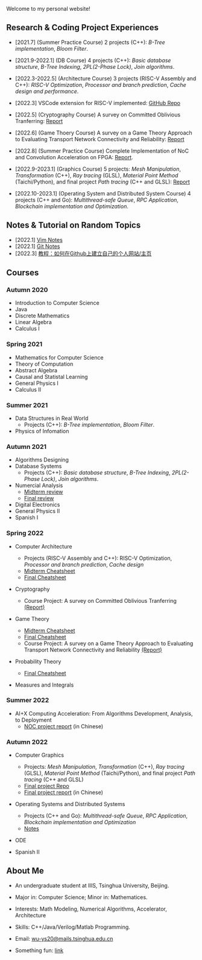 Welcome to my personal website!

## Research & Coding Project Experiences

- [2021.7] (Summer Practice Course) 2 projects (C++): *B-Tree implementation*, *Bloom Filter*.
- [2021.9-2022.1] (DB Course) 4 projects (C++): *Basic database structure*, *B-Tree Indexing*, *2PL(2-Phase Lock)*, *Join algorithms*.
- [2022.3-2022.5] (Architecture Course) 3 projects (RISC-V Assembly and C++): *RISC-V Optimization*, *Processor and branch prediction*, *Cache design and performance*.

- [2022.3] VSCode extension for RISC-V implemented: [GitHub Repo](https://github.com/wu-ys/vscode-riscv-support)

- [2022.5] (Cryptography Course) A survey on Committed Oblivious Tranferring: [Report](https://wu-ys.github.io/courses/crypto/report.pdf)
- [2022.6] (Game Thoery Course) A survey on a Game Theory Approach to Evaluating Transport Network Connectivity and Reliability: [Report](https://wu-ys.github.io/courses/game-theory/term-paper.pdf)
- [2022.8] (Summer Practice Course) Complete Implementation of NoC and Convolution Acceleration on FPGA: [Report](https://wu-ys.github.io/courses/AI+X/project/report).

- [2022.9-2023.1] (Graphics Course) 5 projects: *Mesh Manipulation*, *Transformation* (C++), *Ray tracing* (GLSL), *Material Point Method* (Taichi/Python), and final project *Path tracing* (C++ and GLSL): [Report](https://wu-ys.github.io/courses/graphics/report.pdf)
- [2022.10-2023.1] (Operating System and Distributed System Course) 4 projects (C++ and Go): *Multithread-safe Queue*, *RPC Application*, *Blockchain implementation and Optimization*.

## Notes & Tutorial on Random Topics

- [2022.1] [Vim Notes](https://wu-ys.github.io/notes/vim/) 
- [2022.1] [Git Notes](https://wu-ys.github.io/notes/git/) 
- [2022.3] [教程：如何在Github上建立自己的个人网站/主页](https://wu-ys.github.io/notes/github_website/gh-page-tutorial.html) 

## Courses

### Autumn 2020

- Introduction to Computer Science
- Java
- Discrete Mathematics
- Linear Algebra
- Calculus I

### Spring 2021

- Mathematics for Computer Science
- Theory of Computation
- Abstract Algebra
- Causal and Statistal Learning
- General Physics I
- Calculus II

### Summer 2021

- Data Structures in Real World
  - Projects (C++): *B-Tree implementation*, *Bloom Filter*.
- Physics of Infomation

### Autumn 2021

- Algorithms Designing
- Database Systems
  - Projects (C++): *Basic database structure*, *B-Tree Indexing*, *2PL(2-Phase Lock)*, *Join algorithms*.
- Numercial Analysis
  - [Midterm review](https://wu-ys.github.io/courses/numerical/midterm-review.html)
  - [Final review](https://wu-ys.github.io/courses/numerical/final-review.html)
- Digital Electronics
- General Physics II
- Spanish I

### Spring 2022

- Computer Architecture
  - Projects (RISC-V Assembly and C++): RISC-V Optimization, *Processor and branch prediction*, *Cache design*
  - [Midterm Cheatsheet](https://wu-ys.github.io/courses/architecture/midterm-cheatsheet.html)
  - [Final Cheatsheet](https://wu-ys.github.io/courses/architecture/final.html)

- Cryptography
  - Course Project: A survey on Committed Oblivious Tranferring [(Report)](https://wu-ys.github.io/courses/crypto/report.pdf)

- Game Theory
  - [Midterm Cheatsheet](https://wu-ys.github.io/courses/game-theory/midterm-cheatsheet.html)
  - [Final Cheatsheet](https://wu-ys.github.io/courses/game-theory/final-cheatsheet.html)
  - Course Project: A survey on a Game Theory Approach to Evaluating Transport Network Connectivity and Reliability [(Report)](https://wu-ys.github.io/courses/game-theory/term-paper.pdf)

- Probability Theory
  - [Final Cheatsheet](https://wu-ys.github.io/courses/prob/final-cheatsheet.html)

- Measures and Integrals

### Summer 2022

- AI+X Computing Acceleration: From Algorithms Development, Analysis, to Deployment
  - [NOC project report](https://wu-ys.github.io/courses/AI+X/project/report) (in Chinese)

### Autumn 2022

- Computer Graphics
  - Projects: *Mesh Manipulation*, *Transformation* (C++), *Ray tracing* (GLSL), *Material Point Method* (Taichi/Python), and final project *Path tracing* (C++ and GLSL)
  - [Final project Repo](https://github.com/wu-ys/ACG-sparkium)
  - [Final project report](https://wu-ys.github.io/courses/graphics/report.pdf) (in Chinese)

- Operating Systems and Distributed Systems
  - Projects (C++ and Go): *Multithread-safe Queue*, *RPC Application*, *Blockchain implementation and Optimization*
  - [Notes](https://wu-ys.github.io/courses/os-ds/notes.html)
  
- ODE
- Spanish II


## About Me

- An undergraduate student at IIIS, Tsinghua University, Beijing.

- Major in: Computer Science; Minor in: Mathematices.

- Interests: Math Modeling, Numerical Algorithms, Accelerator, Architecture

- Skills: C++/Java/Verilog/Matlab Programming.

- Email: wu-ys20@mails.tsinghua.edu.cn

- Something fun: [link](https://wu-ys.github.io/thoughts/love/love.html) 
